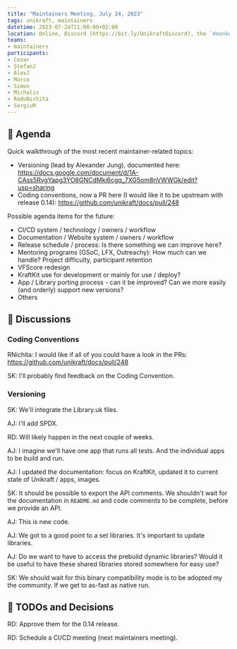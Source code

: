 ```yaml
---
title: "Maintainers Meeting, July 24, 2023"
tags: unikraft, maintainers
datetime: 2023-07-24T11:00:00+02:00
location: Online, Discord (https://bit.ly/UnikraftDiscord), the `#monkey-business` voice channel
teams:
- maintainers
participants:
- Cezar
- ȘtefanJ
- AlexJ
- Marco
- Simon
- Michalis
- RaduNichita
- SergiuM
---
```


## :dart: Agenda

Quick walkthrough of the most recent maintainer-related topics:

- Versioning (lead by Alexander Jung), documented here: https://docs.google.com/document/d/1A-CAss5RvgYapg3YO8GNCdMki6cgq_7XG5om8nVWWGk/edit?usp=sharing
- Coding conventions, now a PR here (I would like it to be upstream with release 0.14): https://github.com/unikraft/docs/pull/248

Possible agenda items for the future:

- CI/CD system / technology / owners / workflow
- Documentation / Website system / owners / workflow
- Release schedule / process: Is there something we can improve here?
- Mentoring programs (GSoC, LFX, Outreachy): How much can we handle? Project difficulty, participant retention
- VFScore redesign
- KraftKit use for development or mainly for use / deploy?
- App / Library porting process - can it be improved? Can we more easily (and orderly) support new versions?
- Others

## :closed_book: Discussions

### Coding Conventions

RNichita: I would like if all of you could have a look in the PRs: https://github.com/unikraft/docs/pull/248

SK: I'll probably find feedback on the Coding Convention.

### Versioning

SK: We'll integrate the Library.uk files.

AJ: I'll add SPDX.


RD: Will likely happen in the next couple of weeks.

AJ: I imagine we'll have one app that runs all tests.
And the individual apps to be build and run.


AJ: I updated the documentation: focus on KraftKit, updated it to current state of Unikraft / apps, images.

SK: It should be possible to export the API comments.
We shouldn't wait for the documentation in `README.md` and code comments to be complete, before we provide an API.

AJ: This is new code.

AJ: We got to a good point to a set libraries.
It's important to update libraries.

AJ: Do we want to have to access the prebuild dynamic libraries?
Would it be useful to have these shared libraries stored somewhere for easy use?

SK: We should wait for this binary compatibility mode is to be adopted my the community.
If we get to as-fast as native run.

## :wrench: TODOs and Decisions

RD: Approve them for the 0.14 release.

RD: Schedule a CI/CD meeting (next maintainers meeting).

